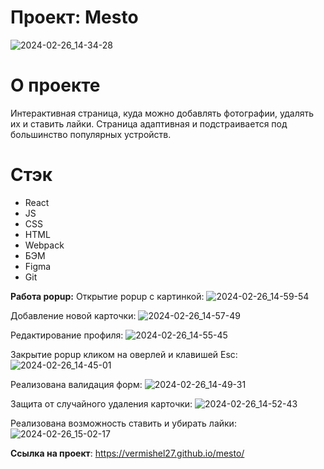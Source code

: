 # Проект: Mesto

![2024-02-26_14-34-28](https://github.com/VerMishel27/mesto/assets/120491019/fca39144-2a88-4234-88df-89b810ac6ef3)


# О проекте

Интерактивная страница, куда можно добавлять фотографии, удалять их и ставить лайки. Страница адаптивная и подстраивается под большинство популярных устройств.

# Стэк 

- React
- JS
- CSS
- HTML
- Webpack
- БЭМ
- Figma
- Git

**Работа popup:**
Открытие popup с картинкой:
![2024-02-26_14-59-54](https://github.com/VerMishel27/mesto/assets/120491019/9ed72d59-7a19-42e9-9bb4-2b9844b02002)

Добавление новой карточки:
![2024-02-26_14-57-49](https://github.com/VerMishel27/mesto/assets/120491019/18289c8b-9e7a-46f8-8d06-d40cea32a303)

Редактирование профиля:
![2024-02-26_14-55-45](https://github.com/VerMishel27/mesto/assets/120491019/8bc73f20-f8f5-49ae-a889-3aeb09d0cb12)

Закрытие popup кликом на оверлей и клавишей Esc:
![2024-02-26_14-45-01](https://github.com/VerMishel27/mesto/assets/120491019/e0923188-7587-4378-8b9d-dd3bf42ca5a5)

Реализована валидация форм:
![2024-02-26_14-49-31](https://github.com/VerMishel27/mesto/assets/120491019/6dd62388-f7bb-4edb-99bd-7075536c8d0a)

Защита от случайного удаления карточки:
![2024-02-26_14-52-43](https://github.com/VerMishel27/mesto/assets/120491019/9ca275a4-1378-439c-8dfc-bbca83c1c0b2)

Реализована возможность ставить и убирать лайки:
![2024-02-26_15-02-17](https://github.com/VerMishel27/mesto/assets/120491019/3e7bfdf4-f364-42b2-9055-3b68e41b8b01)


**Ссылка на проект**: https://vermishel27.github.io/mesto/
